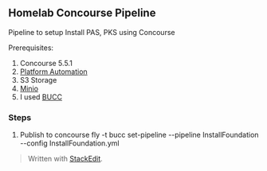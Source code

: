 
## Homelab Concourse Pipeline

Pipeline to setup Install PAS, PKS using Concourse 

Prerequisites:
1. Concourse 5.5.1
2. [Platform Automation](https://docs.pivotal.io/platform-automation/v4.3/index.html/)
3. S3 Storage
4. [Minio](https://min.io/)
5. I used [BUCC](https://github.com/starkandwayne/bucc)

### Steps

1. Publish to concourse fly -t bucc  set-pipeline --pipeline InstallFoundation --config InstallFoundation.yml

> Written with [StackEdit](https://stackedit.io/).